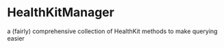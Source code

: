 # HealthKitManager
a (fairly) comprehensive collection of HealthKit methods to make querying easier
